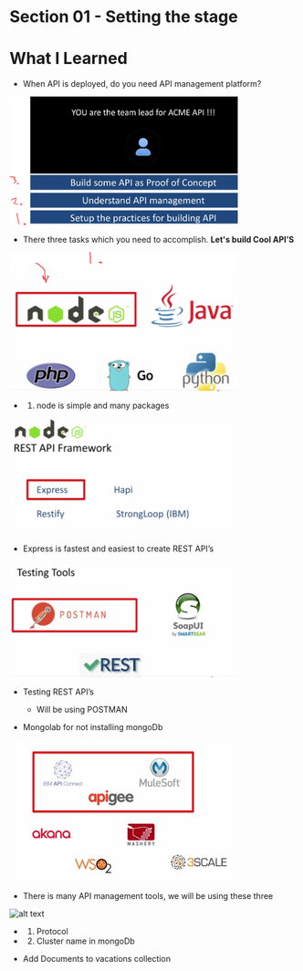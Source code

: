 # Section 01 - Setting the stage

# What I Learned

- When API is deployed, do you need API management platform?

<img src="tasks.PNG" alt="alt text" width="400"/>

- There three tasks which you need to accomplish. **Let's build Cool API’S** 

<img src="implementingRestAPI.PNG" alt="alt text" width="400"/>

- 1. node is simple and many packages

<img src="nodeREST.PNG" alt="alt text" width="400"/>

- Express is fastest and easiest to create REST API’s

<img src="testingRestAPIs.PNG" alt="alt text" width="400"/>

- Testing REST API’s
    - Will be using POSTMAN

- Mongolab for not installing mongoDb

<img src="apiManagementPlatform.PNG" alt="alt text" width="400"/>

- There is many API management tools, we will be using these three

<img src="clusterConnection.PNG" alt="alt text" width="400"/>

- 1. Protocol
- 2. Cluster name in mongoDb

- Add Documents to vacations collection